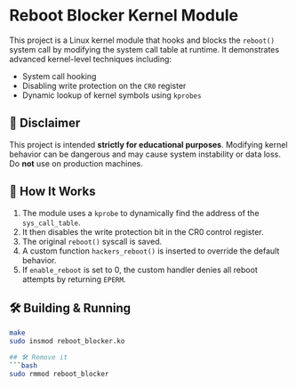 # Reboot Blocker Kernel Module

This project is a Linux kernel module that hooks and blocks the `reboot()` system call by modifying the system call table at runtime. It demonstrates advanced kernel-level techniques including:

- System call hooking
- Disabling write protection on the `CR0` register
- Dynamic lookup of kernel symbols using `kprobes`

## 🚨 Disclaimer

This project is intended **strictly for educational purposes**. Modifying kernel behavior can be dangerous and may cause system instability or data loss. Do **not** use on production machines.

## 🧠 How It Works

1. The module uses a `kprobe` to dynamically find the address of the `sys_call_table`.
2. It then disables the write protection bit in the CR0 control register.
3. The original `reboot()` syscall is saved.
4. A custom function `hackers_reboot()` is inserted to override the default behavior.
5. If `enable_reboot` is set to 0, the custom handler denies all reboot attempts by returning `EPERM`.

## 🛠️ Building & Running

```bash
make
sudo insmod reboot_blocker.ko

## 🛠️ Remove it
```bash
sudo rmmod reboot_blocker
